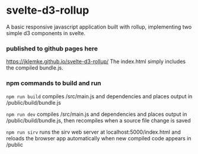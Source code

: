 # svelte-d3-rollup
A basic responsive javascript application built with rollup, implementing two simple d3 components in svelte.

### published to github pages here

https://jklemke.github.io/svelte-d3-rollup/ The index.html simply includes the compiled bundle.js.


### npm commands to build and run

`npm run build` compiles /src/main.js and dependencies and places output in /public/build/bundle.js 

`npm run dev` compiles /src/main.js and dependencies and places output in /public/build/bundle.js, then recompiles when a source file change is saved

`npm run sirv` runs the sirv web server at localhost:5000/index.html and reloads the browser app automatically when new compiled code appears in /public


